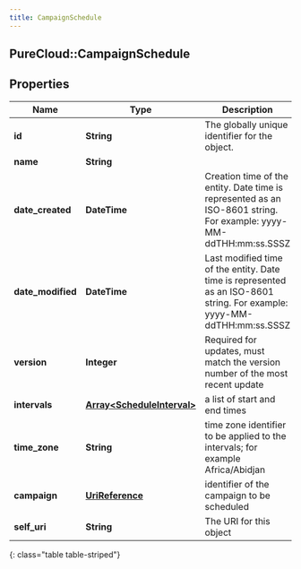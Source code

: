 ```yaml
---
title: CampaignSchedule
---
```

## PureCloud::CampaignSchedule

## Properties

|Name | Type | Description | Notes|
|------------ | ------------- | ------------- | -------------|
| **id** | **String** | The globally unique identifier for the object. | [optional] |
| **name** | **String** |  | [optional] |
| **date_created** | **DateTime** | Creation time of the entity. Date time is represented as an ISO-8601 string. For example: yyyy-MM-ddTHH:mm:ss.SSSZ | [optional] |
| **date_modified** | **DateTime** | Last modified time of the entity. Date time is represented as an ISO-8601 string. For example: yyyy-MM-ddTHH:mm:ss.SSSZ | [optional] |
| **version** | **Integer** | Required for updates, must match the version number of the most recent update | [optional] |
| **intervals** | [**Array&lt;ScheduleInterval&gt;**](ScheduleInterval.html) | a list of start and end times | |
| **time_zone** | **String** | time zone identifier to be applied to the intervals; for example Africa/Abidjan | |
| **campaign** | [**UriReference**](UriReference.html) | identifier of the campaign to be scheduled | |
| **self_uri** | **String** | The URI for this object | [optional] |
{: class="table table-striped"}


